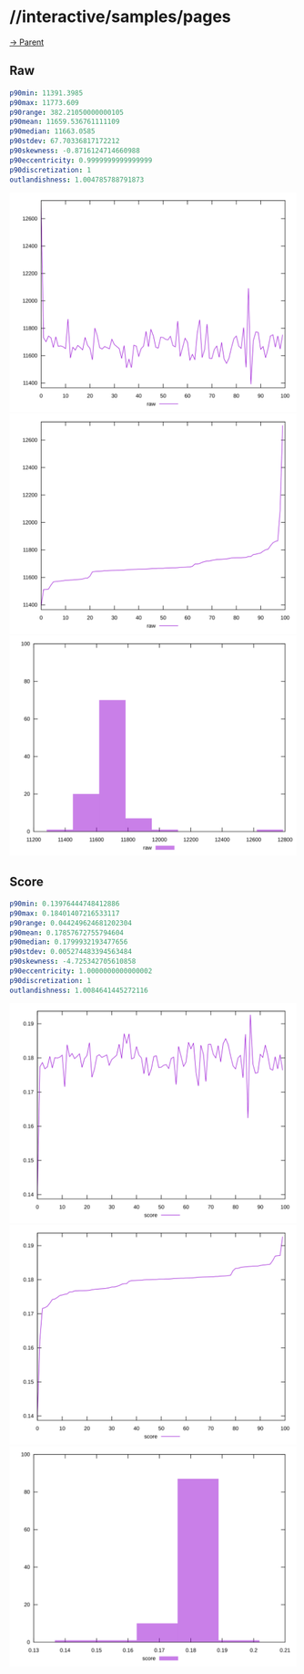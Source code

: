
# //interactive/samples/pages

[→ Parent](../..)


## Raw


```yaml
p90min: 11391.3985
p90max: 11773.609
p90range: 382.21050000000105
p90mean: 11659.536761111109
p90median: 11663.0585
p90stdev: 67.70336817172212
p90skewness: -0.8716124714660988
p90eccentricity: 0.9999999999999999
p90discretization: 1
outlandishness: 1.004785788791873

```

![PLOT: raw-values](./raw/values.svg)![PLOT: raw-sorted](./raw/sorted.svg)![PLOT: raw-histogram](./raw/histogram.svg)
## Score


```yaml
p90min: 0.13976444748412886
p90max: 0.18401407216533117
p90range: 0.044249624681202304
p90mean: 0.17857672755794604
p90median: 0.1799932193477656
p90stdev: 0.005274483394563484
p90skewness: -4.725342705610858
p90eccentricity: 1.0000000000000002
p90discretization: 1
outlandishness: 1.0084641445272116

```

![PLOT: score-values](./score/values.svg)![PLOT: score-sorted](./score/sorted.svg)![PLOT: score-histogram](./score/histogram.svg)